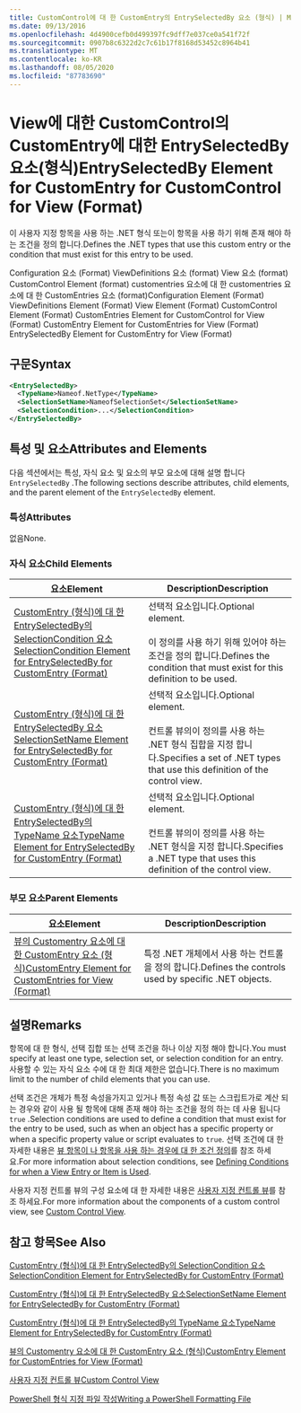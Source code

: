 ```yaml
---
title: CustomControl에 대 한 CustomEntry의 EntrySelectedBy 요소 (형식) | Microsoft Docs
ms.date: 09/13/2016
ms.openlocfilehash: 4d4900cefb0d499397fc9dff7e037ce0a541f72f
ms.sourcegitcommit: 0907b8c6322d2c7c61b17f8168d53452c8964b41
ms.translationtype: MT
ms.contentlocale: ko-KR
ms.lasthandoff: 08/05/2020
ms.locfileid: "87783690"
---
```

# <a name="entryselectedby-element-for-customentry-for-customcontrol-for-view-format"></a><span data-ttu-id="cb401-102">View에 대한 CustomControl의 CustomEntry에 대한 EntrySelectedBy 요소(형식)</span><span class="sxs-lookup"><span data-stu-id="cb401-102">EntrySelectedBy Element for CustomEntry for CustomControl for View (Format)</span></span>

<span data-ttu-id="cb401-103">이 사용자 지정 항목을 사용 하는 .NET 형식 또는이 항목을 사용 하기 위해 존재 해야 하는 조건을 정의 합니다.</span><span class="sxs-lookup"><span data-stu-id="cb401-103">Defines the .NET types that use this custom entry or the condition that must exist for this entry to be used.</span></span>

<span data-ttu-id="cb401-104">Configuration 요소 (Format) ViewDefinitions 요소 (format) View 요소 (format) CustomControl Element (format) customentries 요소에 대 한 customentries 요소에 대 한 CustomEntries 요소 (format)</span><span class="sxs-lookup"><span data-stu-id="cb401-104">Configuration Element (Format) ViewDefinitions Element (Format) View Element (Format) CustomControl Element (Format) CustomEntries Element for CustomControl for View (Format) CustomEntry Element for CustomEntries for View (Format) EntrySelectedBy Element for CustomEntry for View (Format)</span></span>

## <a name="syntax"></a><span data-ttu-id="cb401-105">구문</span><span class="sxs-lookup"><span data-stu-id="cb401-105">Syntax</span></span>

```xml
<EntrySelectedBy>
  <TypeName>Nameof.NetType</TypeName>
  <SelectionSetName>NameofSelectionSet</SelectionSetName>
  <SelectionCondition>...</SelectionCondition>
</EntrySelectedBy>
```

## <a name="attributes-and-elements"></a><span data-ttu-id="cb401-106">특성 및 요소</span><span class="sxs-lookup"><span data-stu-id="cb401-106">Attributes and Elements</span></span>

<span data-ttu-id="cb401-107">다음 섹션에서는 특성, 자식 요소 및 요소의 부모 요소에 대해 설명 합니다 `EntrySelectedBy` .</span><span class="sxs-lookup"><span data-stu-id="cb401-107">The following sections describe attributes, child elements, and the parent element of the `EntrySelectedBy` element.</span></span>

### <a name="attributes"></a><span data-ttu-id="cb401-108">특성</span><span class="sxs-lookup"><span data-stu-id="cb401-108">Attributes</span></span>

<span data-ttu-id="cb401-109">없음</span><span class="sxs-lookup"><span data-stu-id="cb401-109">None.</span></span>

### <a name="child-elements"></a><span data-ttu-id="cb401-110">자식 요소</span><span class="sxs-lookup"><span data-stu-id="cb401-110">Child Elements</span></span>

|<span data-ttu-id="cb401-111">요소</span><span class="sxs-lookup"><span data-stu-id="cb401-111">Element</span></span>|<span data-ttu-id="cb401-112">Description</span><span class="sxs-lookup"><span data-stu-id="cb401-112">Description</span></span>|
|-------------|-----------------|
|[<span data-ttu-id="cb401-113">CustomEntry (형식)에 대 한 EntrySelectedBy의 SelectionCondition 요소</span><span class="sxs-lookup"><span data-stu-id="cb401-113">SelectionCondition Element for EntrySelectedBy for CustomEntry (Format)</span></span>](./selectioncondition-element-for-entryselectedby-for-customcontrol-format.md)|<span data-ttu-id="cb401-114">선택적 요소입니다.</span><span class="sxs-lookup"><span data-stu-id="cb401-114">Optional element.</span></span><br /><br /> <span data-ttu-id="cb401-115">이 정의를 사용 하기 위해 있어야 하는 조건을 정의 합니다.</span><span class="sxs-lookup"><span data-stu-id="cb401-115">Defines the condition that must exist for this definition to be used.</span></span>|
|[<span data-ttu-id="cb401-116">CustomEntry (형식)에 대 한 EntrySelectedBy 요소</span><span class="sxs-lookup"><span data-stu-id="cb401-116">SelectionSetName Element for EntrySelectedBy for CustomEntry (Format)</span></span>](./selectionsetname-element-for-entryselectedby-for-customcontrol-for-view-format.md)|<span data-ttu-id="cb401-117">선택적 요소입니다.</span><span class="sxs-lookup"><span data-stu-id="cb401-117">Optional element.</span></span><br /><br /> <span data-ttu-id="cb401-118">컨트롤 뷰의이 정의를 사용 하는 .NET 형식 집합을 지정 합니다.</span><span class="sxs-lookup"><span data-stu-id="cb401-118">Specifies a set of .NET types that use this definition of the control view.</span></span>|
|[<span data-ttu-id="cb401-119">CustomEntry (형식)에 대 한 EntrySelectedBy의 TypeName 요소</span><span class="sxs-lookup"><span data-stu-id="cb401-119">TypeName Element for EntrySelectedBy for CustomEntry (Format)</span></span>](./typename-element-for-selectioncondition-for-customcontrol-for-view-format.md)|<span data-ttu-id="cb401-120">선택적 요소입니다.</span><span class="sxs-lookup"><span data-stu-id="cb401-120">Optional element.</span></span><br /><br /> <span data-ttu-id="cb401-121">컨트롤 뷰의이 정의를 사용 하는 .NET 형식을 지정 합니다.</span><span class="sxs-lookup"><span data-stu-id="cb401-121">Specifies a .NET type that uses this definition of the control view.</span></span>|

### <a name="parent-elements"></a><span data-ttu-id="cb401-122">부모 요소</span><span class="sxs-lookup"><span data-stu-id="cb401-122">Parent Elements</span></span>

|<span data-ttu-id="cb401-123">요소</span><span class="sxs-lookup"><span data-stu-id="cb401-123">Element</span></span>|<span data-ttu-id="cb401-124">Description</span><span class="sxs-lookup"><span data-stu-id="cb401-124">Description</span></span>|
|-------------|-----------------|
|[<span data-ttu-id="cb401-125">뷰의 Customentry 요소에 대 한 CustomEntry 요소 (형식)</span><span class="sxs-lookup"><span data-stu-id="cb401-125">CustomEntry Element for CustomEntries for View (Format)</span></span>](./customentry-element-for-customentries-for-customcontrol-for-view-format.md)|<span data-ttu-id="cb401-126">특정 .NET 개체에서 사용 하는 컨트롤을 정의 합니다.</span><span class="sxs-lookup"><span data-stu-id="cb401-126">Defines the controls used by specific .NET objects.</span></span>|

## <a name="remarks"></a><span data-ttu-id="cb401-127">설명</span><span class="sxs-lookup"><span data-stu-id="cb401-127">Remarks</span></span>

<span data-ttu-id="cb401-128">항목에 대 한 형식, 선택 집합 또는 선택 조건을 하나 이상 지정 해야 합니다.</span><span class="sxs-lookup"><span data-stu-id="cb401-128">You must specify at least one type, selection set, or selection condition for an entry.</span></span> <span data-ttu-id="cb401-129">사용할 수 있는 자식 요소 수에 대 한 최대 제한은 없습니다.</span><span class="sxs-lookup"><span data-stu-id="cb401-129">There is no maximum limit to the number of child elements that you can use.</span></span>

<span data-ttu-id="cb401-130">선택 조건은 개체가 특정 속성을가지고 있거나 특정 속성 값 또는 스크립트가로 계산 되는 경우와 같이 사용 될 항목에 대해 존재 해야 하는 조건을 정의 하는 데 사용 됩니다 `true` .</span><span class="sxs-lookup"><span data-stu-id="cb401-130">Selection conditions are used to define a condition that must exist for the entry to be used, such as when an object has a specific property or when a specific property value or script evaluates to `true`.</span></span> <span data-ttu-id="cb401-131">선택 조건에 대 한 자세한 내용은 [뷰 항목이 나 항목을 사용 하는 경우에 대 한 조건 정의](./defining-conditions-for-displaying-data.md)를 참조 하세요.</span><span class="sxs-lookup"><span data-stu-id="cb401-131">For more information about selection conditions, see [Defining Conditions for when a View Entry or Item is Used](./defining-conditions-for-displaying-data.md).</span></span>

<span data-ttu-id="cb401-132">사용자 지정 컨트롤 뷰의 구성 요소에 대 한 자세한 내용은 [사용자 지정 컨트롤 뷰](./creating-custom-controls.md)를 참조 하세요.</span><span class="sxs-lookup"><span data-stu-id="cb401-132">For more information about the components of a custom control view, see [Custom Control View](./creating-custom-controls.md).</span></span>

## <a name="see-also"></a><span data-ttu-id="cb401-133">참고 항목</span><span class="sxs-lookup"><span data-stu-id="cb401-133">See Also</span></span>

[<span data-ttu-id="cb401-134">CustomEntry (형식)에 대 한 EntrySelectedBy의 SelectionCondition 요소</span><span class="sxs-lookup"><span data-stu-id="cb401-134">SelectionCondition Element for EntrySelectedBy for CustomEntry (Format)</span></span>](./selectioncondition-element-for-entryselectedby-for-customcontrol-format.md)

[<span data-ttu-id="cb401-135">CustomEntry (형식)에 대 한 EntrySelectedBy 요소</span><span class="sxs-lookup"><span data-stu-id="cb401-135">SelectionSetName Element for EntrySelectedBy for CustomEntry (Format)</span></span>](./selectionsetname-element-for-entryselectedby-for-customcontrol-for-view-format.md)

[<span data-ttu-id="cb401-136">CustomEntry (형식)에 대 한 EntrySelectedBy의 TypeName 요소</span><span class="sxs-lookup"><span data-stu-id="cb401-136">TypeName Element for EntrySelectedBy for CustomEntry (Format)</span></span>](./typename-element-for-selectioncondition-for-customcontrol-for-view-format.md)

[<span data-ttu-id="cb401-137">뷰의 Customentry 요소에 대 한 CustomEntry 요소 (형식)</span><span class="sxs-lookup"><span data-stu-id="cb401-137">CustomEntry Element for CustomEntries for View (Format)</span></span>](./customentry-element-for-customentries-for-customcontrol-for-view-format.md)

[<span data-ttu-id="cb401-138">사용자 지정 컨트롤 뷰</span><span class="sxs-lookup"><span data-stu-id="cb401-138">Custom Control View</span></span>](./creating-custom-controls.md)

[<span data-ttu-id="cb401-139">PowerShell 형식 지정 파일 작성</span><span class="sxs-lookup"><span data-stu-id="cb401-139">Writing a PowerShell Formatting File</span></span>](./writing-a-powershell-formatting-file.md)
